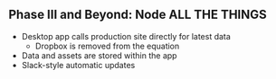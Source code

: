 ##  Phase III and Beyond: Node ALL THE THINGS

* <!-- .element: class="fragment" --> Desktop app calls production site directly for latest data
	* Dropbox is removed from the equation
* <!-- .element: class="fragment" --> Data and assets are stored within the app
* <!-- .element: class="fragment" --> Slack-style automatic updates